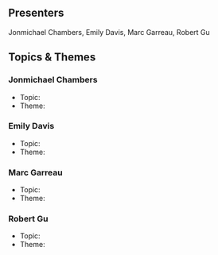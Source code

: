 ## Presenters

Jonmichael Chambers, Emily Davis, Marc Garreau, Robert Gu

## Topics & Themes

### Jonmichael Chambers

* Topic:
* Theme:

### Emily Davis

* Topic:
* Theme:

### Marc Garreau

* Topic:
* Theme:

### Robert Gu

* Topic:
* Theme:
